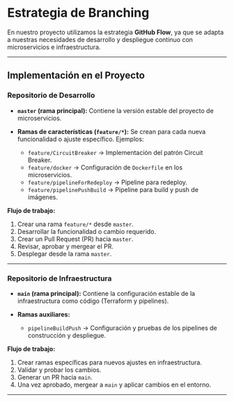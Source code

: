 # Estrategia de Branching

En nuestro proyecto utilizamos la estrategia **GitHub Flow**, ya que se adapta a nuestras necesidades de desarrollo y despliegue continuo con microservicios e infraestructura.

---

## Implementación en el Proyecto

### Repositorio de Desarrollo

* **`master` (rama principal):**
  Contiene la versión estable del proyecto de microservicios.

* **Ramas de características (`feature/*`):**
  Se crean para cada nueva funcionalidad o ajuste específico. Ejemplos:

  * `feature/CircuitBreaker` → Implementación del patrón Circuit Breaker.
  * `feature/docker` → Configuración de `Dockerfile` en los microservicios.
  * `feature/pipelineForRedeploy` → Pipeline para redeploy.
  * `feature/pipelinePushBuild` → Pipeline para build y push de imágenes.

**Flujo de trabajo:**

1. Crear una rama `feature/*` desde `master`.
2. Desarrollar la funcionalidad o cambio requerido.
3. Crear un Pull Request (PR) hacia `master`.
4. Revisar, aprobar y mergear el PR.
5. Desplegar desde la rama `master`.

---

### Repositorio de Infraestructura

* **`main` (rama principal):**
  Contiene la configuración estable de la infraestructura como código (Terraform y pipelines).

* **Ramas auxiliares:**

  * `pipelineBuildPush` → Configuración y pruebas de los pipelines de construcción y despliegue.

**Flujo de trabajo:**

1. Crear ramas específicas para nuevos ajustes en infraestructura.
2. Validar y probar los cambios.
3. Generar un PR hacia `main`.
4. Una vez aprobado, mergear a `main` y aplicar cambios en el entorno.

---

